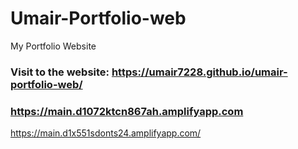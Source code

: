 # Umair-Portfolio-web
My Portfolio Website
### Visit to the website: https://umair7228.github.io/umair-portfolio-web/

### https://main.d1072ktcn867ah.amplifyapp.com



https://main.d1x551sdonts24.amplifyapp.com/
